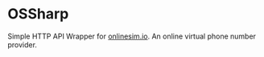 # OSSharp
Simple HTTP API Wrapper for [onlinesim.io](https://onlinesim.io/).
An online virtual phone number provider.


